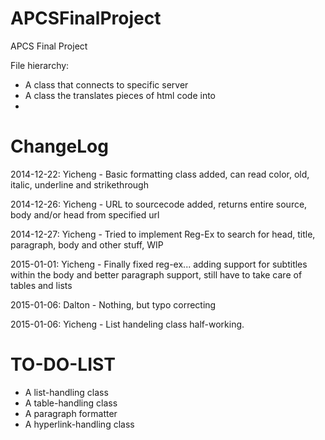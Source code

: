 APCSFinalProject
================

APCS Final Project

File hierarchy:
* A class that connects to specific server
* A class the translates pieces of html code into 
*

ChangeLog
=========

2014-12-22: Yicheng - Basic formatting class added, can read color, old, italic, underline and strikethrough

2014-12-26: Yicheng - URL to sourcecode added, returns entire source, body and/or head from specified url

2014-12-27: Yicheng - Tried to implement Reg-Ex to search for head, title, paragraph, body and other stuff, WIP

2015-01-01: Yicheng - Finally fixed reg-ex... adding support for subtitles within the body and better paragraph support, still have to take care of tables and lists

2015-01-06: Dalton - Nothing, but typo correcting

2015-01-06: Yicheng - List handeling class half-working.

TO-DO-LIST
===========
* A list-handling class
* A table-handling class
* A paragraph formatter
* A hyperlink-handling class
